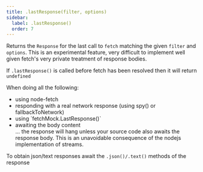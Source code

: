 ```yaml
---
title: .lastResponse(filter, options)
sidebar:
  label: .lastResponse()
  order: 7
---
```

Returns the `Response` for the last call to `fetch` matching the given `filter` and `options`. This is an experimental feature, very difficult to implement well given fetch's very private treatment of response bodies. 

If `.lastResponse()` is called before fetch has been resolved then it will return `undefined`

When doing all the following:
- using node-fetch
- responding with a real network response (using spy() or fallbackToNetwork)
- using \`fetchMock.LastResponse()\`
- awaiting the body content  
... the response will hang unless your source code also awaits the response body.
This is an unavoidable consequence of the nodejs implementation of streams.

To obtain json/text responses await the `.json()/.text()` methods of the response

